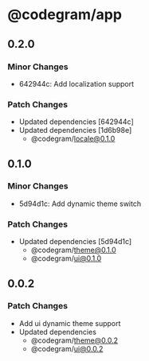 # @codegram/app

## 0.2.0

### Minor Changes

- 642944c: Add localization support

### Patch Changes

- Updated dependencies [642944c]
- Updated dependencies [1d6b98e]
  - @codegram/locale@0.1.0

## 0.1.0

### Minor Changes

- 5d94d1c: Add dynamic theme switch

### Patch Changes

- Updated dependencies [5d94d1c]
  - @codegram/theme@0.1.0
  - @codegram/ui@0.1.0

## 0.0.2

### Patch Changes

- Add ui dynamic theme support
- Updated dependencies
  - @codegram/theme@0.0.2
  - @codegram/ui@0.0.2
